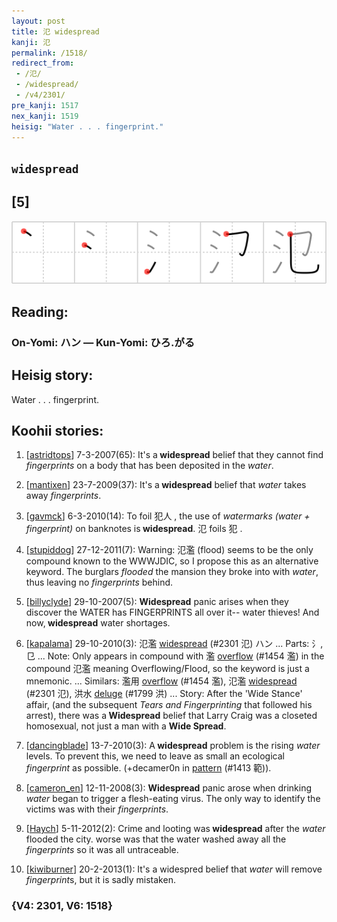 ```yaml
---
layout: post
title: 氾 widespread
kanji: 氾
permalink: /1518/
redirect_from:
 - /氾/
 - /widespread/
 - /v4/2301/
pre_kanji: 1517
nex_kanji: 1519
heisig: "Water . . . fingerprint."
---
```


## `widespread`

## [5]

<div class="stroke"><img src="../images/E6B0BE.png" /></div>

## Reading:

### On-Yomi: ハン &mdash; Kun-Yomi: ひろ.がる

## Heisig story:

Water . . . fingerprint.

## Koohii stories:

1) [<a href="http://kanji.koohii.com/profile/astridtops">astridtops</a>] 7-3-2007(65): It&#039;s a<strong> widespread</strong> belief that they cannot find <em>fingerprints</em> on a body that has been deposited in the <em>water</em>.

2) [<a href="http://kanji.koohii.com/profile/mantixen">mantixen</a>] 23-7-2009(37): It&#039;s a<strong> widespread</strong> belief that <em>water</em> takes away <em>fingerprints</em>.

3) [<a href="http://kanji.koohii.com/profile/gavmck">gavmck</a>] 6-3-2010(14): To foil 犯人 , the use of <em>watermarks (water + fingerprint)</em> on banknotes is<strong> widespread</strong>. 氾 foils 犯 .

4) [<a href="http://kanji.koohii.com/profile/stupiddog">stupiddog</a>] 27-12-2011(7): Warning: 氾濫 (flood) seems to be the only compound known to the WWWJDIC, so I propose this as an alternative keyword. The burglars <em>flooded</em> the mansion they broke into with <em>water</em>, thus leaving no <em>fingerprints</em> behind.

5) [<a href="http://kanji.koohii.com/profile/billyclyde">billyclyde</a>] 29-10-2007(5): <strong>Widespread</strong> panic arises when they discover the WATER has FINGERPRINTS all over it-- water thieves! And now,<strong> widespread</strong> water shortages.

6) [<a href="http://kanji.koohii.com/profile/kapalama">kapalama</a>] 29-10-2010(3): 氾濫 <a href="../v4/2301">widespread</a> (#2301 氾) ハン ... Parts: 氵, ⺋ ... Note: Only appears in compound with 濫 <a href="../v4/1454">overflow</a> (#1454 濫) in the compound 氾濫 meaning Overflowing/Flood, so the keyword is just a mnemonic. ... Similars: 濫用 <a href="../v4/1454">overflow</a> (#1454 濫), 氾濫 <a href="../v4/2301">widespread</a> (#2301 氾), 洪水 <a href="../v4/1799">deluge</a> (#1799 洪) ... Story: After the &#039;Wide Stance&#039; affair, (and the subsequent <em>Tears and Fingerprinting</em> that followed his arrest), there was a<strong> Widespread</strong> belief that Larry Craig was a closeted homosexual, not just a man with a <strong>Wide Spread</strong>.

7) [<a href="http://kanji.koohii.com/profile/dancingblade">dancingblade</a>] 13-7-2010(3): A<strong> widespread</strong> problem is the rising <em>water</em> levels. To prevent this, we need to leave as small an ecological <em>fingerprint</em> as possible. (+decamer0n in <a href="../v4/1413">pattern</a> (#1413 範)).

8) [<a href="http://kanji.koohii.com/profile/cameron_en">cameron_en</a>] 12-11-2008(3): <strong>Widespread</strong> panic arose when drinking <em>water</em> began to trigger a flesh-eating virus. The only way to identify the victims was with their <em>fingerprints</em>.

9) [<a href="http://kanji.koohii.com/profile/Haych">Haych</a>] 5-11-2012(2): Crime and looting was<strong> widespread</strong> after the <em>water</em> flooded the city. worse was that the water washed away all the <em>fingerprints</em> so it was all untraceable.

10) [<a href="http://kanji.koohii.com/profile/kiwiburner">kiwiburner</a>] 20-2-2013(1): It&#039;s a widespred belief that <em>water</em> will remove <em>fingerprint</em>s, but it is sadly mistaken.

### {V4: 2301, V6: 1518}

